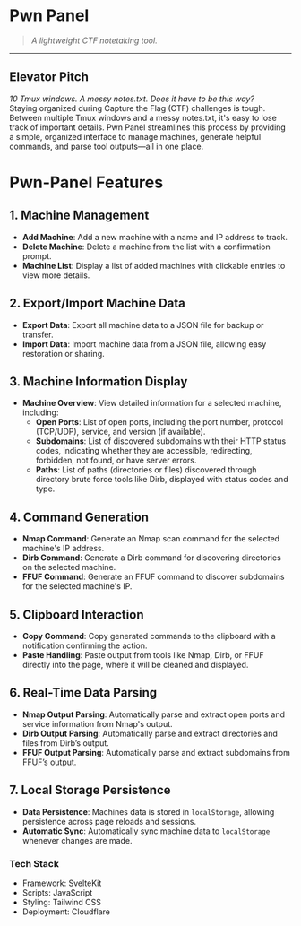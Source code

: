 # Pwn Panel 
> *A lightweight CTF notetaking tool.*
<hr>

## Elevator Pitch
*10 Tmux windows. A messy notes.txt. Does it have to be this way?*
<br>
Staying organized during Capture the Flag (CTF) challenges is tough. Between multiple Tmux windows and a messy notes.txt, it's easy to lose track of important details. Pwn Panel streamlines this process by providing a simple, organized interface to manage machines, generate helpful commands, and parse tool outputs—all in one place.

# Pwn-Panel Features

## 1. Machine Management
- **Add Machine**: Add a new machine with a name and IP address to track.
- **Delete Machine**: Delete a machine from the list with a confirmation prompt.
- **Machine List**: Display a list of added machines with clickable entries to view more details.

## 2. Export/Import Machine Data
- **Export Data**: Export all machine data to a JSON file for backup or transfer.
- **Import Data**: Import machine data from a JSON file, allowing easy restoration or sharing.

## 3. Machine Information Display
- **Machine Overview**: View detailed information for a selected machine, including:
  - **Open Ports**: List of open ports, including the port number, protocol (TCP/UDP), service, and version (if available).
  - **Subdomains**: List of discovered subdomains with their HTTP status codes, indicating whether they are accessible, redirecting, forbidden, not found, or have server errors.
  - **Paths**: List of paths (directories or files) discovered through directory brute force tools like Dirb, displayed with status codes and type.

## 4. Command Generation
- **Nmap Command**: Generate an Nmap scan command for the selected machine's IP address.
- **Dirb Command**: Generate a Dirb command for discovering directories on the selected machine.
- **FFUF Command**: Generate an FFUF command to discover subdomains for the selected machine's IP.

## 5. Clipboard Interaction
- **Copy Command**: Copy generated commands to the clipboard with a notification confirming the action.
- **Paste Handling**: Paste output from tools like Nmap, Dirb, or FFUF directly into the page, where it will be cleaned and displayed.

## 6. Real-Time Data Parsing
- **Nmap Output Parsing**: Automatically parse and extract open ports and service information from Nmap's output.
- **Dirb Output Parsing**: Automatically parse and extract directories and files from Dirb’s output.
- **FFUF Output Parsing**: Automatically parse and extract subdomains from FFUF’s output.

## 7. Local Storage Persistence
- **Data Persistence**: Machines data is stored in `localStorage`, allowing persistence across page reloads and sessions.
- **Automatic Sync**: Automatically sync machine data to `localStorage` whenever changes are made.

### Tech Stack
- Framework: SvelteKit
- Scripts: JavaScript 
- Styling: Tailwind CSS
- Deployment: Cloudflare
